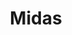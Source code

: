---
title: "Midas"
url: /dijon/midas-place-du-30-octobre-et-de-la-legion-dhonneur/
shop: Autowerkstatt
---